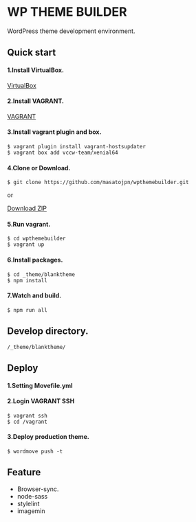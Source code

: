 # WP THEME BUILDER
WordPress theme development environment.

## Quick start
#### 1.Install VirtualBox.
[VirtualBox](https://www.virtualbox.org/)

#### 2.Install VAGRANT.
[VAGRANT](https://www.vagrantup.com/)

#### 3.Install vagrant plugin and box.
```
$ vagrant plugin install vagrant-hostsupdater
$ vagrant box add vccw-team/xenial64
```

#### 4.Clone or Download.
```
$ git clone https://github.com/masatojpn/wpthemebuilder.git
```
or

[Download ZIP](https://github.com/masatojpn/wpthemebuilder/archive/master.zip)

#### 5.Run vagrant.
```
$ cd wpthemebuilder
$ vagrant up
```

#### 6.Install packages.
```
$ cd _theme/blanktheme
$ npm install
```

#### 7.Watch and build.
```
$ npm run all
```

## Develop directory.
`/_theme/blanktheme/`

## Deploy

#### 1.Setting Movefile.yml

#### 2.Login VAGRANT SSH
```
$ vagrant ssh
$ cd /vagrant
```

#### 3.Deploy production theme.
```
$ wordmove push -t
```

## Feature
- Browser-sync.
- node-sass
- stylelint
- imagemin